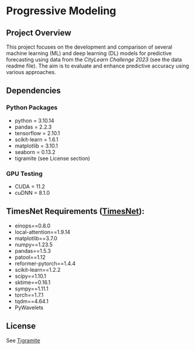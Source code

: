 # Progressive Modeling
## Project Overview
This project focuses on the development and comparison of several machine learning (ML) and deep learning (DL) models for predictive forecasting using data from the *CityLearn Challenge 2023* (see the data readme file). The aim is to evaluate and enhance predictive accuracy using various approaches.
## Dependencies
### Python Packages
- python = 3.10.14
- pandas = 2.2.3
- tensorflow = 2.10.1
- scikit-learn = 1.6.1
- matplotlib = 3.10.1
- seaborn = 0.13.2
- tigramite (see License section)
### GPU Testing
- CUDA = 11.2
- cuDNN = 8.1.0
## TimesNet Requirements ([TimesNet](https://github.com/thuml/Time-Series-Library)):
- einops==0.8.0
- local-attention==1.9.14
- matplotlib==3.7.0
- numpy==1.23.5
- pandas==1.5.3
- patool==1.12
- reformer-pytorch==1.4.4
- scikit-learn==1.2.2
- scipy==1.10.1
- sktime==0.16.1
- sympy==1.11.1
- torch==1.7.1
- tqdm==4.64.1
- PyWavelets
## License
See [Tigramite](https://github.com/jakobrunge/tigramite?tab=readme-ov-file#tigramite--causal-inference-for-time-series-datasets)